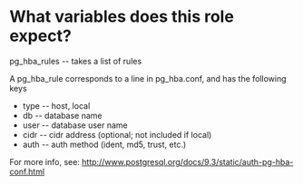 
# What variables does this role expect?

pg\_hba\_rules -- takes a list of rules

A pg\_hba\_rule corresponds to a line in pg\_hba.conf, and has the following keys

- type -- host, local
- db -- database name
- user -- database user name
- cidr -- cidr address (optional; not included if local)
- auth -- auth method (ident, md5, trust, etc.)

For more info, see: 
http://www.postgresql.org/docs/9.3/static/auth-pg-hba-conf.html


